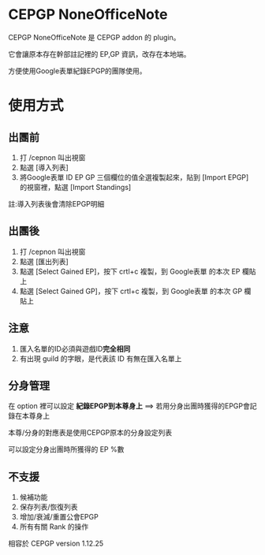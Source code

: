 # CEPGP NoneOfficeNote

CEPGP NoneOfficeNote 是 CEPGP addon 的 plugin。

它會讓原本存在幹部註記裡的 EP,GP 資訊，改存在本地端。

方便使用Google表單紀錄EPGP的團隊使用。

# 使用方式
## 出團前
1. 打 /cepnon 叫出視窗
2. 點選 [導入列表]
3. 將Google表單 ID EP GP 三個欄位的值全選複製起來，貼到 [Import EPGP] 的視窗裡，點選 [Import Standings]

註:導入列表後會清除EPGP明細

## 出團後
1. 打 /cepnon 叫出視窗
2. 點選 [匯出列表]
3. 點選 [Select Gained EP]，按下 crtl+c 複製，到 Google表單 的本次 EP 欄貼上
4. 點選 [Select Gained GP]，按下 crtl+c 複製，到 Google表單 的本次 GP 欄貼上

## 注意
1. 匯入名單的ID必須與遊戲ID**完全相同**
2. 有出現 guild 的字眼，是代表該 ID 有無在匯入名單上

## 分身管理
在 option 裡可以設定 **紀錄EPGP到本尊身上** ==> 若用分身出團時獲得的EPGP會記錄在本尊身上

本尊/分身的對應表是使用CEPGP原本的分身設定列表

可以設定分身出團時所獲得的 EP %數

## 不支援
1. 候補功能
2. 保存列表/恢復列表
3. 增加/衰減/重置公會EPGP
4. 所有有關 Rank 的操作

相容於 CEPGP version 1.12.25
